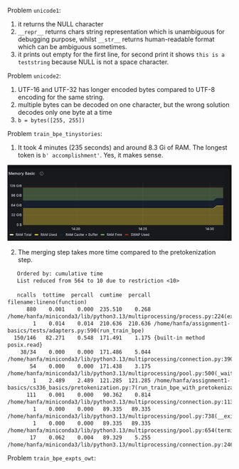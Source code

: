Problem `unicode1`:
1. it returns the NULL character
2. `__repr__` returns chars string representation which is unambiguous for debugging purpose, whilst `__str__` returns
   human-readable format which can be ambiguous sometimes.
3. it prints out empty for the first line, for second print it shows `this is a teststring` because NULL is not a space character.

Problem `unicode2`:

1. UTF-16 and UTF-32 has longer encoded bytes compared to UTF-8 encoding for the same string.
2. multiple bytes can be decoded on one character, but the wrong solution decodes only one byte at a time
3. `b = bytes([255, 255])`

Problem `train_bpe_tinystories`:

1. It took 4 minutes (235 seconds) and around 8.3 Gi of RAM. The longest token is `b' accomplishment'`. Yes, it makes sense.

![ram_usage_tiny](./images/ram_usage_tiny.png)

2. The merging step takes more time compared to the pretokenization step.
```shell
   Ordered by: cumulative time
   List reduced from 564 to 10 due to restriction <10>

   ncalls  tottime  percall  cumtime  percall filename:lineno(function)
      880    0.001    0.000  235.510    0.268 /home/hanfa/miniconda3/lib/python3.13/multiprocessing/process.py:224(exitcode)
        1    0.014    0.014  210.636  210.636 /home/hanfa/assignment1-basics/tests/adapters.py:590(run_train_bpe)
  150/146   82.271    0.548  171.491    1.175 {built-in method posix.read}
    38/34    0.000    0.000  171.486    5.044 /home/hanfa/miniconda3/lib/python3.13/multiprocessing/connection.py:390(_recv)
       54    0.000    0.000  171.438    3.175 /home/hanfa/miniconda3/lib/python3.13/multiprocessing/pool.py:500(_wait_for_updates)
        1    2.489    2.489  121.285  121.285 /home/hanfa/assignment1-basics/cs336_basics/pretokenization.py:7(run_train_bpe_with_pretokenization_dict)
      111    0.001    0.000   90.362    0.814 /home/hanfa/miniconda3/lib/python3.13/multiprocessing/connection.py:1134(wait)
        1    0.000    0.000   89.335   89.335 /home/hanfa/miniconda3/lib/python3.13/multiprocessing/pool.py:738(__exit__)
        1    0.000    0.000   89.335   89.335 /home/hanfa/miniconda3/lib/python3.13/multiprocessing/pool.py:654(terminate)
       17    0.062    0.004   89.329    5.255 /home/hanfa/miniconda3/lib/python3.13/multiprocessing/connection.py:246(recv)
```


Problem `train_bpe_expts_owt`:


